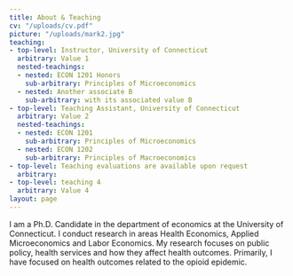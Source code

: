 ```yaml
---
title: About & Teaching
cv: "/uploads/cv.pdf"
picture: "/uploads/mark2.jpg"
teaching:
- top-level: Instructor, University of Connecticut
  arbitrary: Value 1
  nested-teachings:
  - nested: ECON 1201 Honors
    sub-arbitrary: Principles of Microeconomics
  - nested: Another associate B
    sub-arbitrary: with its associated value B
- top-level: Teaching Assistant, University of Connecticut
  arbitrary: Value 2
  nested-teachings:
  - nested: ECON 1201
    sub-arbitrary: Principles of Microeconomics
  - nested: ECON 1202
    sub-arbitrary: Principles of Macroeconomics
- top-level: Teaching evaluations are available upon request
  arbitrary: 
- top-level: teaching 4
  arbitrary: Value 4
layout: page
---
```


I am a Ph.D. Candidate in the department of economics at the University of Connecticut.  I conduct research in areas Health Economics, Applied Microeconomics and Labor Economics. My research focuses on public policy, health services and how they affect health outcomes. Primarily, I have focused on health outcomes related to the opioid epidemic.

